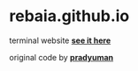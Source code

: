 # rebaia.github.io

terminal website
**[see it here](https://rebaia.github.io)**

original code by **[pradyuman](https://github.com/Pradyuman7)**
